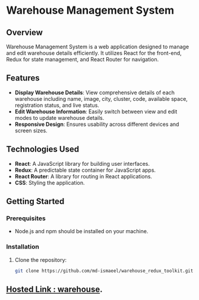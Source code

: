# Warehouse Management System

## Overview

Warehouse Management System is a web application designed to manage and edit warehouse details efficiently. It utilizes React for the front-end, Redux for state management, and React Router for navigation.

## Features

- **Display Warehouse Details**: View comprehensive details of each warehouse including name, image, city, cluster, code, available space, registration status, and live status.
- **Edit Warehouse Information**: Easily switch between view and edit modes to update warehouse details.
- **Responsive Design**: Ensures usability across different devices and screen sizes.

## Technologies Used

- **React**: A JavaScript library for building user interfaces.
- **Redux**: A predictable state container for JavaScript apps.
- **React Router**: A library for routing in React applications.
- **CSS**: Styling the application.


## Getting Started

### Prerequisites

- Node.js and npm should be installed on your machine.

### Installation

1. Clone the repository:

   ```bash
   git clone https://github.com/md-ismaeel/warehouse_redux_toolkit.git
   ```

## [Hosted Link : warehouse](https://warehouse-redux-toolkit.vercel.app/).
